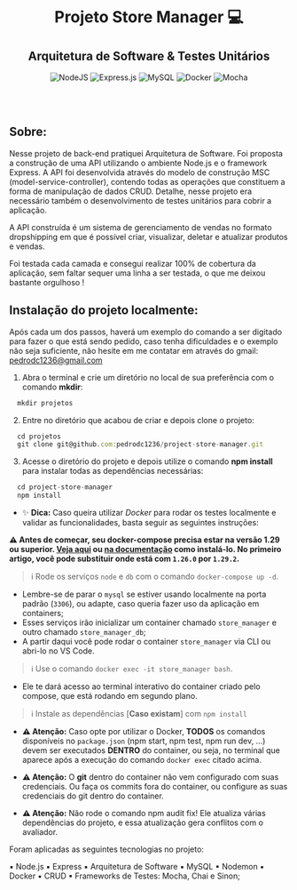 <h1 align="center"> Projeto Store Manager 💻 </h1>
<h2 align="center"> Arquitetura de Software & Testes Unitários </h2>
 <div align="center">
 
 ![NodeJS](https://img.shields.io/badge/node.js-6DA55F?style=for-the-badge&logo=node.js&logoColor=white)
 ![Express.js](https://img.shields.io/badge/express.js-%23404d59.svg?style=for-the-badge&logo=express&logoColor=%2361DAFB)
 ![MySQL](https://img.shields.io/badge/mysql-%2300f.svg?style=for-the-badge&logo=mysql&logoColor=white)
 ![Docker](https://img.shields.io/badge/docker-%230db7ed.svg?style=for-the-badge&logo=docker&logoColor=white)
 ![Mocha](https://img.shields.io/badge/-mocha-%238D6748?style=for-the-badge&logo=mocha&logoColor=white)
 
</div>
<br/> <br/>

<h2 align="left"> Sobre: </h2>
Nesse projeto de back-end pratiquei Arquitetura de Software. Foi proposta a construção de uma API utilizando o ambiente Node.js e o framework Express.
A API foi desenvolvida através do modelo de construção MSC (model-service-controller), contendo todas as operações que constituem a forma de manipulação de dados CRUD. Detalhe, nesse projeto era necessário também o desenvolvimento de testes unitários para cobrir a aplicação.

A API construída é um sistema de gerenciamento de vendas no formato dropshipping em que é possível criar, visualizar, deletar e atualizar produtos e vendas.

Foi testada cada camada e consegui realizar 100% de cobertura da aplicação, sem faltar sequer uma linha a ser testada, o que me deixou bastante orgulhoso !

## Instalação do projeto localmente:
 
Após cada um dos passos, haverá um exemplo do comando a ser digitado para fazer o que está sendo pedido, caso tenha dificuldades e o exemplo não seja suficiente, não hesite em me contatar em através do gmail: pedrodc1236@gmail.com 

1. Abra o terminal e crie um diretório no local de sua preferência com o comando **mkdir**:
```javascript
  mkdir projetos
```

2. Entre no diretório que acabou de criar e depois clone o projeto:
```javascript
  cd projetos
  git clone git@github.com:pedrodc1236/project-store-manager.git
```

3. Acesse o diretório do projeto e depois utilize o comando **npm install** para instalar todas as dependências necessárias:
```javascript
  cd project-store-manager
  npm install
```

- ✨ **Dica:** Caso queira utilizar _Docker_ para rodar os testes localmente e validar as funcionalidades, basta seguir as seguintes instruções:

 **:warning: Antes de começar, seu docker-compose precisa estar na versão 1.29 ou superior. [Veja aqui](https://www.digitalocean.com/community/tutorials/how-to-install-and-use-docker-compose-on-ubuntu-20-04-pt) ou [na documentação](https://docs.docker.com/compose/install/) como instalá-lo. No primeiro artigo, você pode substituir onde está com `1.26.0` por `1.29.2`.**

  > :information_source: Rode os serviços `node` e `db` com o comando `docker-compose up -d`.
  - Lembre-se de parar o `mysql` se estiver usando localmente na porta padrão (`3306`), ou adapte, caso queria fazer uso da aplicação em containers;
  - Esses serviços irão inicializar um container chamado `store_manager` e outro chamado `store_manager_db`;
  - A partir daqui você pode rodar o container `store_manager` via CLI ou abri-lo no VS Code.

  >  :information_source: Use o comando `docker exec -it store_manager bash`.
  - Ele te dará acesso ao terminal interativo do container criado pelo compose, que está rodando em segundo plano.

  > :information_source: Instale as dependências [**Caso existam**] com `npm install`

  - **:warning: Atenção:** Caso opte por utilizar o Docker, **TODOS** os comandos disponíveis no `package.json` (npm start, npm test, npm run dev, ...) devem ser executados **DENTRO** do container, ou seja, no terminal que aparece após a execução do comando `docker exec` citado acima. 

  - **:warning: Atenção:** O **git** dentro do container não vem configurado com suas credenciais. Ou faça os commits fora do container, ou configure as suas credenciais do git dentro do container.

  - **:warning: Atenção:** Não rode o comando npm audit fix! Ele atualiza várias dependências do projeto, e essa atualização gera conflitos com o avaliador.


Foram aplicadas as seguintes tecnologias no projeto:

▪ Node.js
▪ Express
▪ Arquitetura de Software
▪ MySQL
▪ Nodemon
▪ Docker
▪ CRUD
▪ Frameworks de Testes: Mocha, Chai e Sinon;
